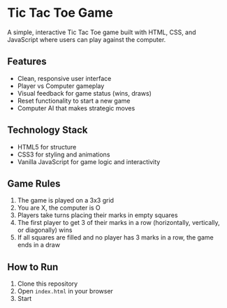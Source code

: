 # Tic Tac Toe Game

A simple, interactive Tic Tac Toe game built with HTML, CSS, and JavaScript where users can play against the computer.

## Features

- Clean, responsive user interface
- Player vs Computer gameplay
- Visual feedback for game status (wins, draws)
- Reset functionality to start a new game
- Computer AI that makes strategic moves

## Technology Stack

- HTML5 for structure
- CSS3 for styling and animations
- Vanilla JavaScript for game logic and interactivity

## Game Rules

1. The game is played on a 3x3 grid
2. You are X, the computer is O
3. Players take turns placing their marks in empty squares
4. The first player to get 3 of their marks in a row (horizontally, vertically, or diagonally) wins
5. If all squares are filled and no player has 3 marks in a row, the game ends in a draw

## How to Run

1. Clone this repository
2. Open `index.html` in your browser
3. Start
